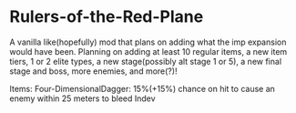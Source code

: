 # Rulers-of-the-Red-Plane

A vanilla like(hopefully) mod that plans on adding what the imp expansion would have been. Planning on adding at least 10 regular items, a new item tiers, 1 or 2 elite types, a new stage(possibly alt stage 1 or 5), a new final stage and boss, more enemies, and more(?)!

Items:
Four-DimensionalDagger: 15%(+15%) chance on hit to cause an enemy within 25 meters to bleed
  Indev
